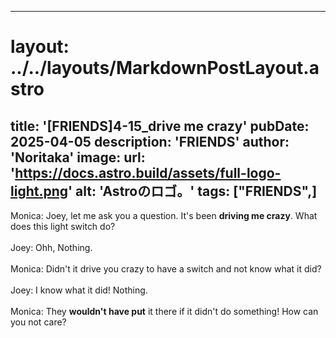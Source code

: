 
---
# layout: ../../layouts/MarkdownPostLayout.astro
title: '[FRIENDS]4-15_drive me crazy'
pubDate: 2025-04-05
description: 'FRIENDS'
author: 'Noritaka'
image:
    url: 'https://docs.astro.build/assets/full-logo-light.png'
    alt: 'Astroのロゴ。'
tags: ["FRIENDS",]
---

Monica: Joey, let me ask you a question. It's been **driving me crazy**. What does this light switch do?<br>
<br>
Joey: Ohh, Nothing.<br>
<br>
Monica: Didn't it drive you crazy to have a switch and not know what it did?<br>
<br>
Joey: I know what it did! Nothing.<br>
<br>
Monica: They **wouldn't have put** it there if it didn't do something! How can you not care?<br>
<br>
